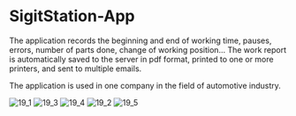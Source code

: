 # SigitStation-App

The application records the beginning and end of working time, pauses, errors, number of parts done, change of working position... The work report is automatically saved to the server in pdf format, printed to one or more printers, and sent to multiple emails.

The application is used in one company in the field of automotive industry.

![19_1](https://user-images.githubusercontent.com/20281331/83184798-482f9e00-a12a-11ea-88df-bdaa644329eb.png)
![19_3](https://user-images.githubusercontent.com/20281331/83184841-57165080-a12a-11ea-95e8-88100a50f2ff.png)
![19_4](https://user-images.githubusercontent.com/20281331/83184852-5aa9d780-a12a-11ea-9e49-c8ae3b9ee12e.png)
![19_2](https://user-images.githubusercontent.com/20281331/83184860-5d0c3180-a12a-11ea-8d64-d1d12275eb52.png)
![19_5](https://user-images.githubusercontent.com/20281331/83184877-672e3000-a12a-11ea-9a52-b721a05c4d79.png)
